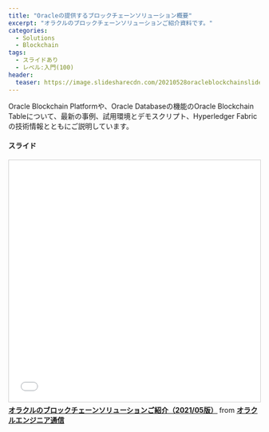 ```yaml
---
title: "Oracleの提供するブロックチェーンソリューション概要"
excerpt: "オラクルのブロックチェーンソリューションご紹介資料です。"
categories:
  - Solutions
  - Blockchain
tags:
  - スライドあり
  - レベル:入門(100)
header:
  teaser: https://image.slidesharecdn.com/20210528oracleblockchainslideshare-210528014231/95/202105-1-638.jpg?cb=1622166197
---
```


Oracle Blockchain Platformや、Oracle Databaseの機能のOracle Blockchain Tableについて、最新の事例、試用環境とデモスクリプト、Hyperledger Fabricの技術情報とともにご説明しています。

#### スライド

<div style="max-width:768px">

<!-- Speakerdeckから Embeded リンクを取得して貼り付け (ここから) -->
<iframe src="//www.slideshare.net/slideshow/embed_code/key/MFAfJ7zqLB9yHP" width="595" height="485" frameborder="0" marginwidth="0" marginheight="0" scrolling="no" style="border:1px solid #CCC; border-width:1px; margin-bottom:5px; max-width: 100%;" allowfullscreen> </iframe> <div style="margin-bottom:5px"> <strong> <a href="//www.slideshare.net/oracle4engineer/202105-248641359" title="オラクルのブロックチェーンソリューションご紹介（2021/05版）" target="_blank">オラクルのブロックチェーンソリューションご紹介（2021/05版）</a> </strong> from <strong><a href="https://www.slideshare.net/oracle4engineer" target="_blank">オラクルエンジニア通信</a></strong> </div>
<!-- Speakerdeckから Embeded リンクを取得して貼り付け (ここまで) -->

</div>
